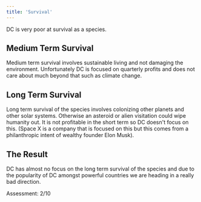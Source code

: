 ```yaml
---
title: 'Survival'
---
```


DC is very poor at survival as a species.

## Medium Term Survival

Medium term survival involves sustainable living and not damaging the environment. Unfortunately DC is focused on quarterly profits and does not care about much beyond that such as climate change.

## Long Term Survival

Long term survival of the species involves colonizing other planets and other solar systems. Otherwise an asteroid or alien visitation could wipe humanity out. It is not profitable in the short term so DC doesn't focus on this. (Space X is a company that is focused on this but this comes from a philanthropic intent of wealthy founder Elon Musk).

## The Result

DC has almost no focus on the long term survival of the species and due to the popularity of DC amongst powerful countries we are heading in a really bad direction.

Assessment: 2/10
